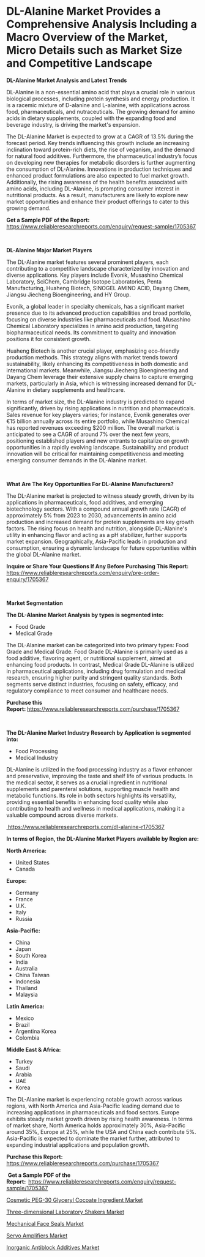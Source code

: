 <p><h1>DL-Alanine Market Provides a Comprehensive Analysis Including a Macro Overview of the Market, Micro Details such as Market Size and Competitive Landscape</h1></p><p><strong>DL-Alanine Market Analysis and Latest Trends</strong></p>
<p><p>DL-Alanine is a non-essential amino acid that plays a crucial role in various biological processes, including protein synthesis and energy production. It is a racemic mixture of D-alanine and L-alanine, with applications across food, pharmaceuticals, and nutraceuticals. The growing demand for amino acids in dietary supplements, coupled with the expanding food and beverage industry, is driving the market's expansion. </p><p>The DL-Alanine Market is expected to grow at a CAGR of 13.5% during the forecast period. Key trends influencing this growth include an increasing inclination toward protein-rich diets, the rise of veganism, and the demand for natural food additives. Furthermore, the pharmaceutical industry’s focus on developing new therapies for metabolic disorders is further augmenting the consumption of DL-Alanine. Innovations in production techniques and enhanced product formulations are also expected to fuel market growth. Additionally, the rising awareness of the health benefits associated with amino acids, including DL-Alanine, is prompting consumer interest in nutritional products. As a result, manufacturers are likely to explore new market opportunities and enhance their product offerings to cater to this growing demand.</p></p>
<p><strong>Get a Sample PDF of the Report:&nbsp;</strong> <a href="https://www.reliableresearchreports.com/enquiry/request-sample/1705367?utm_campaign=10&utm_medium=2&utm_source=Github&utm_content=ia&utm_term=21102024&utm_id=dl-alanine">https://www.reliableresearchreports.com/enquiry/request-sample/1705367</a></p>
<p>&nbsp;</p>
<p><strong>DL-Alanine Major Market Players</strong></p>
<p><p>The DL-Alanine market features several prominent players, each contributing to a competitive landscape characterized by innovation and diverse applications. Key players include Evonik, Musashino Chemical Laboratory, SciChem, Cambridge Isotope Laboratories, Penta Manufacturing, Huaheng Biotech, SINOGEL AMINO ACID, Dayang Chem, Jiangsu Jiecheng Bioengineering, and HY Group.</p><p>Evonik, a global leader in specialty chemicals, has a significant market presence due to its advanced production capabilities and broad portfolio, focusing on diverse industries like pharmaceuticals and food. Musashino Chemical Laboratory specializes in amino acid production, targeting biopharmaceutical needs. Its commitment to quality and innovation positions it for consistent growth.</p><p>Huaheng Biotech is another crucial player, emphasizing eco-friendly production methods. This strategy aligns with market trends toward sustainability, likely enhancing its competitiveness in both domestic and international markets. Meanwhile, Jiangsu Jiecheng Bioengineering and Dayang Chem leverage their extensive supply chains to capture emerging markets, particularly in Asia, which is witnessing increased demand for DL-Alanine in dietary supplements and healthcare.</p><p>In terms of market size, the DL-Alanine industry is predicted to expand significantly, driven by rising applications in nutrition and pharmaceuticals. Sales revenue for key players varies; for instance, Evonik generates over €15 billion annually across its entire portfolio, while Musashino Chemical has reported revenues exceeding $200 million. The overall market is anticipated to see a CAGR of around 7% over the next few years, positioning established players and new entrants to capitalize on growth opportunities in a rapidly evolving landscape. Sustainability and product innovation will be critical for maintaining competitiveness and meeting emerging consumer demands in the DL-Alanine market.</p></p>
<p>&nbsp;</p>
<p><strong>What Are The Key Opportunities For DL-Alanine Manufacturers?</strong></p>
<p><p>The DL-Alanine market is projected to witness steady growth, driven by its applications in pharmaceuticals, food additives, and emerging biotechnology sectors. With a compound annual growth rate (CAGR) of approximately 5% from 2023 to 2030, advancements in amino acid production and increased demand for protein supplements are key growth factors. The rising focus on health and nutrition, alongside DL-Alanine's utility in enhancing flavor and acting as a pH stabilizer, further supports market expansion. Geographically, Asia-Pacific leads in production and consumption, ensuring a dynamic landscape for future opportunities within the global DL-Alanine market.</p></p>
<p><strong>Inquire or Share Your Questions If Any Before Purchasing This Report:</strong> <a href="https://www.reliableresearchreports.com/enquiry/pre-order-enquiry/1705367?utm_campaign=10&utm_medium=2&utm_source=Github&utm_content=ia&utm_term=21102024&utm_id=dl-alanine">https://www.reliableresearchreports.com/enquiry/pre-order-enquiry/1705367</a></p>
<p>&nbsp;</p>
<p><strong>Market Segmentation</strong></p>
<p><strong>The DL-Alanine Market Analysis by types is segmented into:</strong></p>
<p><ul><li>Food Grade</li><li>Medical Grade</li></ul></p>
<p><p>The DL-Alanine market can be categorized into two primary types: Food Grade and Medical Grade. Food Grade DL-Alanine is primarily used as a food additive, flavoring agent, or nutritional supplement, aimed at enhancing food products. In contrast, Medical Grade DL-Alanine is utilized in pharmaceutical applications, including drug formulation and medical research, ensuring higher purity and stringent quality standards. Both segments serve distinct industries, focusing on safety, efficacy, and regulatory compliance to meet consumer and healthcare needs.</p></p>
<p><strong>Purchase this Report:&nbsp;</strong><a href="https://www.reliableresearchreports.com/purchase/1705367?utm_campaign=10&utm_medium=2&utm_source=Github&utm_content=ia&utm_term=21102024&utm_id=dl-alanine">https://www.reliableresearchreports.com/purchase/1705367</a></p>
<p>&nbsp;</p>
<p><strong>The DL-Alanine Market Industry Research by Application is segmented into:</strong></p>
<p><ul><li>Food Processing</li><li>Medical Industry</li></ul></p>
<p><p>DL-Alanine is utilized in the food processing industry as a flavor enhancer and preservative, improving the taste and shelf life of various products. In the medical sector, it serves as a crucial ingredient in nutritional supplements and parenteral solutions, supporting muscle health and metabolic functions. Its role in both sectors highlights its versatility, providing essential benefits in enhancing food quality while also contributing to health and wellness in medical applications, making it a valuable compound across diverse markets.</p></p>
<p><a href="https://www.reliableresearchreports.com/dl-alanine-r1705367?utm_campaign=10&utm_medium=2&utm_source=Github&utm_content=ia&utm_term=21102024&utm_id=dl-alanine">&nbsp;https://www.reliableresearchreports.com/dl-alanine-r1705367</a></p>
<p><strong>In terms of Region, the DL-Alanine Market Players available by Region are:</strong></p>
<p>
    <p> <strong> North America: </strong>
        <ul>
            <li>United States</li>
            <li>Canada</li>
        </ul>
        </p> 
    <p> <strong> Europe: </strong>
        <ul>
            <li>Germany</li>
            <li>France</li>
            <li>U.K.</li>
            <li>Italy</li>
            <li>Russia</li>
        </ul>
        </p> 
    <p> <strong> Asia-Pacific: </strong>
        <ul>
            <li>China</li>
            <li>Japan</li>
            <li>South Korea</li>
            <li>India</li>
            <li>Australia</li>
            <li>China Taiwan</li>
            <li>Indonesia</li>
            <li>Thailand</li>
            <li>Malaysia</li>
        </ul>
        </p> 
    <p> <strong> Latin America: </strong>
        <ul>
            <li>Mexico</li>
            <li>Brazil</li>
            <li>Argentina Korea</li>
            <li>Colombia</li>
        </ul>
        </p> 
    <p> <strong> Middle East & Africa: </strong>
        <ul>
            <li>Turkey</li>
            <li>Saudi</li>
            <li>Arabia</li>
            <li>UAE</li>
            <li>Korea</li>
        </ul>
    </p>
    </p>
<p><p>The DL-Alanine market is experiencing notable growth across various regions, with North America and Asia-Pacific leading demand due to increasing applications in pharmaceuticals and food sectors. Europe exhibits steady market growth driven by rising health awareness. In terms of market share, North America holds approximately 30%, Asia-Pacific around 35%, Europe at 25%, while the USA and China each contribute 5%. Asia-Pacific is expected to dominate the market further, attributed to expanding industrial applications and population growth.</p></p>
<p><strong>Purchase this Report: </strong><a href="https://www.reliableresearchreports.com/purchase/1705367?utm_campaign=10&utm_medium=2&utm_source=Github&utm_content=ia&utm_term=21102024&utm_id=dl-alanine">https://www.reliableresearchreports.com/purchase/1705367</a></p>
<p>&nbsp;<strong>Get a Sample PDF of the Report:&nbsp;&nbsp;</strong><a href="https://www.reliableresearchreports.com/enquiry/request-sample/1705367?utm_campaign=10&utm_medium=2&utm_source=Github&utm_content=ia&utm_term=21102024&utm_id=dl-alanine">https://www.reliableresearchreports.com/enquiry/request-sample/1705367</a></p>
<p><strong></strong></p>
<p><p><a href="https://github.com/malika4dt4reta/Market-Research-Report-List-1/blob/main/cosmetic-peg-30-glyceryl-cocoate-ingredient-market.md?utm_campaign=10&utm_medium=2&utm_source=Github&utm_content=ia&utm_term=21102024&utm_id=dl-alanine">Cosmetic PEG-30 Glyceryl Cocoate Ingredient Market</a></p><p><a href="https://www.linkedin.com/pulse/comprehensive-three-dimensional-laboratory-shakers-market-ju3uf?utm_campaign=10&utm_medium=2&utm_source=Github&utm_content=ia&utm_term=21102024&utm_id=dl-alanine">Three-dimensional Laboratory Shakers Market</a></p><p><a href="https://issuu.com/reportprime-2/docs/mechanical-face-seals-market-size-2_869fd852d4e054?utm_campaign=10&utm_medium=2&utm_source=Github&utm_content=ia&utm_term=21102024&utm_id=dl-alanine">Mechanical Face Seals Market</a></p><p><a href="https://issuu.com/reportprime-2/docs/servo-amplifiers-market-size-2030.p_84cd5f53d6da37?utm_campaign=10&utm_medium=2&utm_source=Github&utm_content=ia&utm_term=21102024&utm_id=dl-alanine">Servo Amplifiers Market</a></p><p><a href="https://github.com/karolinec5dqui/Market-Research-Report-List-1/blob/main/inorganic-antiblock-additives-market.md?utm_campaign=10&utm_medium=2&utm_source=Github&utm_content=ia&utm_term=21102024&utm_id=dl-alanine">Inorganic Antiblock Additives Market</a></p></p>